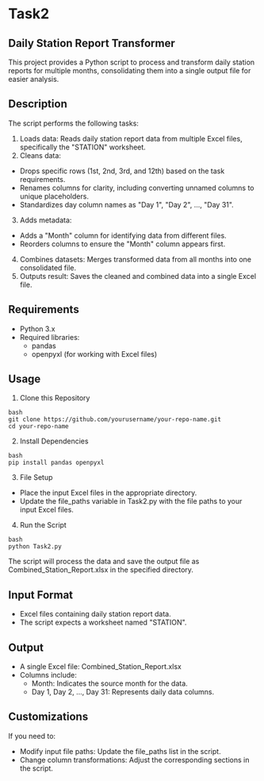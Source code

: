 # Task2
## Daily Station Report Transformer
This project provides a Python script to process and transform daily station reports for multiple months, consolidating them into a single output file for easier analysis.


## Description

The script performs the following tasks:

1. Loads data: Reads daily station report data from multiple Excel files, specifically the "STATION" worksheet.<br>
2. Cleans data:
  * Drops specific rows (1st, 2nd, 3rd, and 12th) based on the task requirements.
  * Renames columns for clarity, including converting unnamed columns to unique placeholders.
  * Standardizes day column names as "Day 1", "Day 2", ..., "Day 31".
3. Adds metadata:
  * Adds a "Month" column for identifying data from different files.
  * Reorders columns to ensure the "Month" column appears first. 
4. Combines datasets: Merges transformed data from all months into one consolidated file. <br>
5. Outputs result: Saves the cleaned and combined data into a single Excel file.
  

## Requirements
 * Python 3.x
 * Required libraries:
    * pandas
    * openpyxl (for working with Excel files)


## Usage
1. Clone this Repository
```
bash
git clone https://github.com/yourusername/your-repo-name.git
cd your-repo-name
```
2. Install Dependencies
```
bash
pip install pandas openpyxl
```
3. File Setup
 * Place the input Excel files in the appropriate directory.
 * Update the file_paths variable in Task2.py with the file paths to your input Excel files.
4. Run the Script
```  
bash
python Task2.py
```
The script will process the data and save the output file as Combined_Station_Report.xlsx in the specified directory.


## Input Format
* Excel files containing daily station report data.
* The script expects a worksheet named "STATION".

## Output
* A single Excel file: Combined_Station_Report.xlsx
* Columns include:
   * Month: Indicates the source month for the data.
   * Day 1, Day 2, ..., Day 31: Represents daily data columns.
## Customizations
If you need to:
* Modify input file paths: Update the file_paths list in the script.
* Change column transformations: Adjust the corresponding sections in the script.



   
